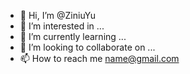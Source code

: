 - 👋 Hi, I’m @ZiniuYu
- 👀 I’m interested in ...
- 🌱 I’m currently learning ...
- 💞️ I’m looking to collaborate on ...
- 📫 How to reach me name@gmail.com

<!---
ZiniuYu/ZiniuYu is a ✨ special ✨ repository because its `README.md` (this file) appears on your GitHub profile.
You can click the Preview link to take a look at your changes.
--->
